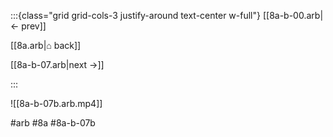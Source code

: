 :::{class="grid grid-cols-3 justify-around text-center w-full"}
[[8a-b-00.arb|← prev]]

[[8a.arb|⌂ back]]

[[8a-b-07.arb|next →]]

:::

![[8a-b-07b.arb.mp4]]

#arb #8a #8a-b-07b

